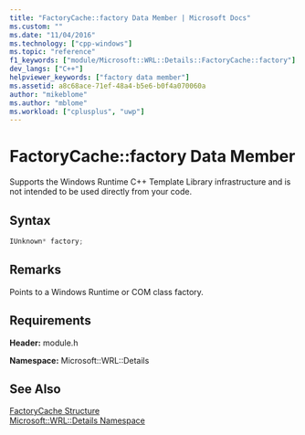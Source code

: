 ```yaml
---
title: "FactoryCache::factory Data Member | Microsoft Docs"
ms.custom: ""
ms.date: "11/04/2016"
ms.technology: ["cpp-windows"]
ms.topic: "reference"
f1_keywords: ["module/Microsoft::WRL::Details::FactoryCache::factory"]
dev_langs: ["C++"]
helpviewer_keywords: ["factory data member"]
ms.assetid: a8c68ace-71ef-48a4-b5e6-b0f4a070060a
author: "mikeblome"
ms.author: "mblome"
ms.workload: ["cplusplus", "uwp"]
---
```

# FactoryCache::factory Data Member

Supports the Windows Runtime C++ Template Library infrastructure and is not intended to be used directly from your code.

## Syntax

```cpp
IUnknown* factory;
```

## Remarks

Points to a Windows Runtime or COM class factory.

## Requirements

**Header:** module.h

**Namespace:** Microsoft::WRL::Details

## See Also

[FactoryCache Structure](../windows/factorycache-structure.md)  
[Microsoft::WRL::Details Namespace](../windows/microsoft-wrl-details-namespace.md)